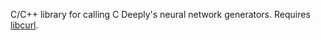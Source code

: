 C/C++ library for calling C Deeply's neural network generators.  Requires [libcurl](https://curl.se/libcurl/).
